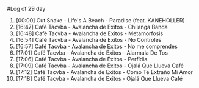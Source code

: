 #Log of 29 day

1. [00:00] Cut Snake - Life's A Beach - Paradise (feat. KANEHOLLER)
1. [16:47] Café Tacvba - Avalancha de Exitos - Chilanga Banda
1. [16:48] Café Tacvba - Avalancha de Exitos - Metamorfosis
1. [16:54] Café Tacvba - Avalancha de Exitos - No Controles
1. [16:57] Café Tacvba - Avalancha de Exitos - No me comprendes
1. [17:01] Café Tacvba - Avalancha de Exitos - Alarmala De Tos
1. [17:06] Café Tacvba - Avalancha de Exitos - Perfídia
1. [17:09] Café Tacvba - Avalancha de Exitos - Ojalá Que Llueva Café
1. [17:12] Café Tacvba - Avalancha de Exitos - Como Te Extraño Mi Amor
1. [17:18] Café Tacvba - Avalancha de Exitos - Ojalá Que Llueva Café
